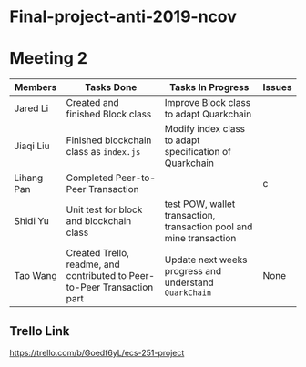 # Final-project-anti-2019-ncov

# Meeting 2
 Members | Tasks Done | Tasks In Progress | Issues
-------|---------- | ------------------ | ----------------
Jared Li | Created and finished Block class  | Improve Block class to adapt Quarkchain | 
Jiaqi Liu | Finished blockchain class as `index.js` | Modify index class to adapt specification of Quarkchain
Lihang Pan | Completed Peer-to-Peer Transaction |  | c
Shidi Yu | Unit test for block and blockchain class | test POW, wallet transaction, transaction pool and mine transaction | 
Tao Wang | Created Trello, readme, and contributed to Peer-to-Peer Transaction part | Update next weeks progress and understand `QuarkChain` | None














## Trello Link

https://trello.com/b/Goedf6yL/ecs-251-project

